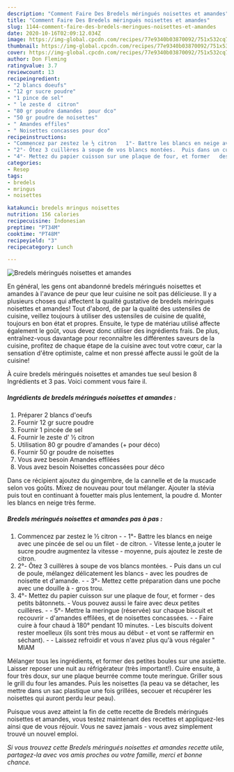 ```yaml
---
description: "Comment Faire Des Bredels méringués noisettes et amandes"
title: "Comment Faire Des Bredels méringués noisettes et amandes"
slug: 1144-comment-faire-des-bredels-meringues-noisettes-et-amandes
date: 2020-10-16T02:09:12.034Z
image: https://img-global.cpcdn.com/recipes/77e9340b03870092/751x532cq70/bredels-meringues-noisettes-et-amandes-photo-principale-de-la-recette.jpg
thumbnail: https://img-global.cpcdn.com/recipes/77e9340b03870092/751x532cq70/bredels-meringues-noisettes-et-amandes-photo-principale-de-la-recette.jpg
cover: https://img-global.cpcdn.com/recipes/77e9340b03870092/751x532cq70/bredels-meringues-noisettes-et-amandes-photo-principale-de-la-recette.jpg
author: Don Fleming
ratingvalue: 3.7
reviewcount: 13
recipeingredient:
- "2 blancs doeufs"
- "12 gr sucre poudre"
- "1 pince de sel"
- " le zeste d  citron"
- "80 gr poudre damandes  pour dco"
- "50 gr poudre de noisettes"
- " Amandes effiles"
- " Noisettes concasses pour dco"
recipeinstructions:
- "Commencez par zestez le ½ citron   1°- Battre les blancs en neige avec une pincée de sel ou un filet   de citron.  Vitesse lente,a jouter le sucre poudre augmentez la vitesse   moyenne, puis ajoutez le zeste de citron."
- "2°- Ôtez 3 cuillères à soupe de vos blancs montées.  Puis dans un cul de poule, mélangez délicatement les blancs   avec les poudres de noisette et d&#39;amande.   3°- Mettez cette préparation dans une poche avec une douille à   gros trou."
- "4°- Mettez du papier cuisson sur une plaque de four, et former   des petits bâtonnets.  Vous pouvez aussi le faire avec deux petites cuillères.  5°- Mettre la meringue (réservée) sur chaque biscuit et recouvrir   d&#39;amandes effilées, et de noisettes concassées.   Faire cuire à four chaud à 180° pendant 10 minutes.   Les biscuits doivent rester moelleux (ils sont très mous au début   et vont se raffermir en séchant).   Laissez refroidir et vous n&#39;avez plus qu&#39;à vous régaler &#34; MIAM"
categories:
- Resep
tags:
- bredels
- mringus
- noisettes

katakunci: bredels mringus noisettes 
nutrition: 156 calories
recipecuisine: Indonesian
preptime: "PT34M"
cooktime: "PT48M"
recipeyield: "3"
recipecategory: Lunch

---
```



![Bredels méringués noisettes et amandes](https://img-global.cpcdn.com/recipes/77e9340b03870092/751x532cq70/bredels-meringues-noisettes-et-amandes-photo-principale-de-la-recette.jpg)

En général, les gens ont abandonné bredels méringués noisettes et amandes à l'avance de peur que leur cuisine ne soit pas délicieuse. Il y a plusieurs choses qui affectent la qualité gustative de bredels méringués noisettes et amandes! Tout d'abord, de par la qualité des ustensiles de cuisine, veillez toujours à utiliser des ustensiles de cuisine de qualité, toujours en bon état et propres. Ensuite, le type de matériau utilisé affecte également le goût, vous devez donc utiliser des ingrédients frais. De plus, entraînez-vous davantage pour reconnaître les différentes saveurs de la cuisine, profitez de chaque étape de la cuisine avec tout votre cœur, car la sensation d'être optimiste, calme et non pressé affecte aussi le goût de la cuisine!

<!--inarticleads1-->

À cuire bredels méringués noisettes et amandes tue seul besion 8 Ingrédients et 3 pas. Voici comment vous faire il.

##### Ingrédients de bredels méringués noisettes et amandes :

1. Préparer 2 blancs d&#39;oeufs
1. Fournir 12 gr sucre poudre
1. Fournir 1 pincée de sel
1. Fournir  le zeste d&#39; ½ citron
1. Utilisation 80 gr poudre d&#39;amandes (+ pour déco)
1. Fournir 50 gr poudre de noisettes
1. Vous avez besoin  Amandes effilées
1. Vous avez besoin  Noisettes concassées pour déco


Dans ce récipient ajoutez du gingembre, de la cannelle et de la muscade selon vos goûts. Mixez de nouveau pour tout mélanger. Ajouter la stévia puis tout en continuant à fouetter mais plus lentement, la poudre d. Monter les blancs en neige très ferme. 

<!--inarticleads2-->

##### Bredels méringués noisettes et amandes pas à pas :

1. Commencez par zestez le ½ citron -  -  1°- Battre les blancs en neige avec une pincée de sel ou un filet  -  de citron. -  Vitesse lente,a jouter le sucre poudre augmentez la vitesse  -  moyenne, puis ajoutez le zeste de citron.
1. 2°- Ôtez 3 cuillères à soupe de vos blancs montées. -  Puis dans un cul de poule, mélangez délicatement les blancs  -  avec les poudres de noisette et d&#39;amande.  -  - 3°- Mettez cette préparation dans une poche avec une douille à  -  gros trou.
1. 4°- Mettez du papier cuisson sur une plaque de four, et former  -  des petits bâtonnets. -  Vous pouvez aussi le faire avec deux petites cuillères. -  - 5°- Mettre la meringue (réservée) sur chaque biscuit et recouvrir  -  d&#39;amandes effilées, et de noisettes concassées. -  -  Faire cuire à four chaud à 180° pendant 10 minutes.  -  Les biscuits doivent rester moelleux (ils sont très mous au début  -  et vont se raffermir en séchant). -  -  Laissez refroidir et vous n&#39;avez plus qu&#39;à vous régaler &#34; MIAM


Mélanger tous les ingrédients, et former des petites boules sur une assiette. Laisser reposer une nuit au réfrigérateur (très important!). Cuire ensuite, à four très doux, sur une plaque beurrée comme toute meringue. Griller sous le grill du four les amandes. Puis les noisettes (la peau va se détacher, les mettre dans un sac plastique une fois grillées, secouer et récupérer les noisettes qui auront perdu leur peau). 

<!--inarticleads1-->

<p>
Puisque vous avez atteint la fin de cette recette de Bredels méringués noisettes et amandes, vous testez maintenant des recettes et appliquez-les ainsi que de vous réjouir. Vous ne savez jamais - vous avez simplement trouvé un nouvel emploi.
</p>

<p>
<i>Si vous trouvez cette Bredels méringués noisettes et amandes recette utile, partagez-la avec vos amis proches ou votre famille, merci et bonne chance.</i>
</p>
